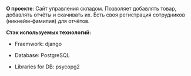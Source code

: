 **О проекте**: Сайт управления складом. Позволяет добавлять товар, добавлять отчёты и скачивать их. Есть своя регистрация сотрудников (никнейм-фамилия) для отчётов.

**Стэк используемых технологий:**

- Fraemwork: django

- Database: PostgreSQL

- Libraries for DB: psycopg2

